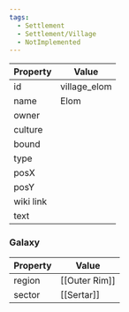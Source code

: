 ```yaml
---
tags:
  - Settlement
  - Settlement/Village
  - NotImplemented
---
```


| Property  | Value        |
| --------- | ------------ |
| id        | village_elom |
| name      | Elom         |
| owner     |              |
| culture   |              |
| bound     |              |
| type      |              |
| posX      |              |
| posY      |              |
| wiki link |              |
| text      |              |

### Galaxy
| Property | Value         |
| -------- | ------------- |
| region   | [[Outer Rim]] |
| sector   | [[Sertar]]    |
